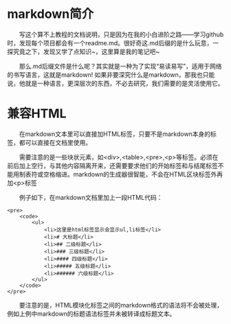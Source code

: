
# markdown简介
&emsp;&emsp;写这个算不上教程的文档说明，只是因为在我的小白进阶之路——学习github时，发现每个项目都会有一个readme.md。很好奇这.md后缀的是什么玩意，一探究竟之下，发现又学了点知识~，这里算是我的笔记吧~<br />

&emsp;&emsp;那么.md后缀文件是什么呢？其实就是一种为了实现“易读易写”，适用于网络的书写语言，这就是markdown! 如果非要深究什么是markdown，那我也只能说，他就是一种语言，更深层次的东西，不必去研究，我们需要的是灵活使用它。<br />

# 兼容HTML
&emsp;&emsp;在markdown文本里可以直接加HTML标签，只要不是markdown本身的标签，都可以直接在文档里使用。<br />

&emsp;&emsp;需要注意的是一些块状元素，如&lt;div&gt;,&lt;table&gt;,&lt;pre&gt;,&lt;p&gt;等标签。必须在前后加上空行，与其他内容隔离开来，还需要要求他们的开始标签和与结尾标签不能用制表符或空格缩进。markdown的生成器很智能，不会在HTML区块标签外再加&lt;p&gt;标签<br/>

&emsp;&emsp;例子如下，在markdown文档里加上一段HTML代码：

    <pre>
        <code>
            <ul>
                <li>这里是html标签显示会显示ul,li标签</li>
                <li># 大标题</li>
                <li>## 二级标题</li>
                <li>### 三级标题</li>
                <li>#### 四级标题</li>
                <li>##### 五级标题</li>
                <li>###### 六级标题</li>
            </ul>
        </code>
    </pre>

&emsp;&emsp;要注意的是，HTML模块化标签之间的markdown格式的语法将不会被处理，例如上例中markdown的标题语法标签并未被转译成标题文本。<br />

